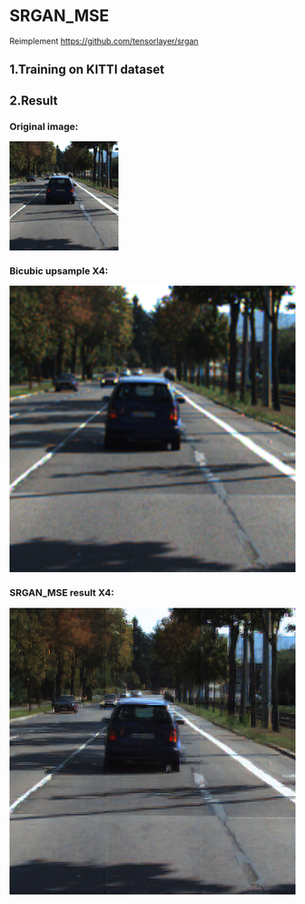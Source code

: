 # SRGAN_MSE 
Reimplement https://github.com/tensorlayer/srgan 
## 1.Training on KITTI dataset  
## 2.Result  
### Original image:  
![image](https://github.com/pinchieh/SRGAN_MSE/blob/master/result/croptest060.png)  
### Bicubic upsample X4:  
![image](https://github.com/pinchieh/SRGAN_MSE/blob/master/result/bicubic060.png)  
### SRGAN_MSE result X4:  
![image](https://github.com/pinchieh/SRGAN_MSE/blob/master/result/Gentrain_59.png)  
